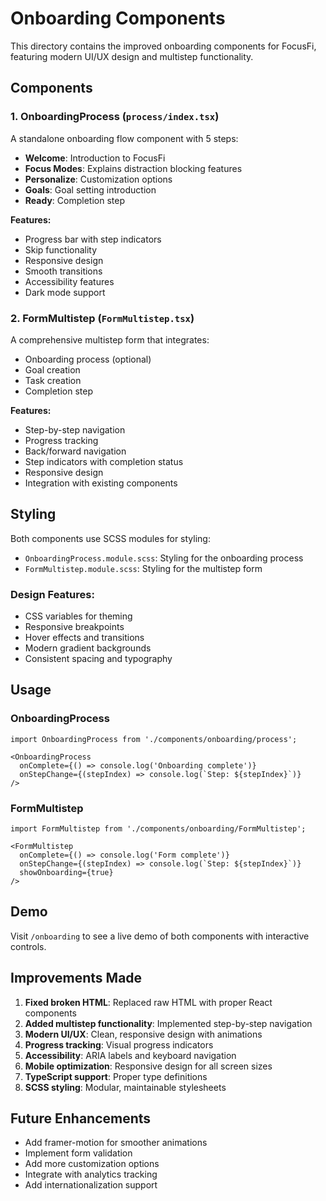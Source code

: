 # Onboarding Components

This directory contains the improved onboarding components for FocusFi, featuring modern UI/UX design and multistep functionality.

## Components

### 1. OnboardingProcess (`process/index.tsx`)
A standalone onboarding flow component with 5 steps:

- **Welcome**: Introduction to FocusFi
- **Focus Modes**: Explains distraction blocking features
- **Personalize**: Customization options
- **Goals**: Goal setting introduction
- **Ready**: Completion step

**Features:**
- Progress bar with step indicators
- Skip functionality
- Responsive design
- Smooth transitions
- Accessibility features
- Dark mode support

### 2. FormMultistep (`FormMultistep.tsx`)
A comprehensive multistep form that integrates:

- Onboarding process (optional)
- Goal creation
- Task creation
- Completion step

**Features:**
- Step-by-step navigation
- Progress tracking
- Back/forward navigation
- Step indicators with completion status
- Responsive design
- Integration with existing components

## Styling

Both components use SCSS modules for styling:

- `OnboardingProcess.module.scss`: Styling for the onboarding process
- `FormMultistep.module.scss`: Styling for the multistep form

### Design Features:
- CSS variables for theming
- Responsive breakpoints
- Hover effects and transitions
- Modern gradient backgrounds
- Consistent spacing and typography

## Usage

### OnboardingProcess
```tsx
import OnboardingProcess from './components/onboarding/process';

<OnboardingProcess 
  onComplete={() => console.log('Onboarding complete')}
  onStepChange={(stepIndex) => console.log(`Step: ${stepIndex}`)}
/>
```

### FormMultistep
```tsx
import FormMultistep from './components/onboarding/FormMultistep';

<FormMultistep 
  onComplete={() => console.log('Form complete')}
  onStepChange={(stepIndex) => console.log(`Step: ${stepIndex}`)}
  showOnboarding={true}
/>
```

## Demo

Visit `/onboarding` to see a live demo of both components with interactive controls.

## Improvements Made

1. **Fixed broken HTML**: Replaced raw HTML with proper React components
2. **Added multistep functionality**: Implemented step-by-step navigation
3. **Modern UI/UX**: Clean, responsive design with animations
4. **Progress tracking**: Visual progress indicators
5. **Accessibility**: ARIA labels and keyboard navigation
6. **Mobile optimization**: Responsive design for all screen sizes
7. **TypeScript support**: Proper type definitions
8. **SCSS styling**: Modular, maintainable stylesheets

## Future Enhancements

- Add framer-motion for smoother animations
- Implement form validation
- Add more customization options
- Integrate with analytics tracking
- Add internationalization support 